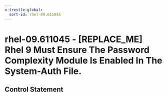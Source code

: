 ```yaml
---
x-trestle-global:
  sort-id: rhel-09.611045
---
```


# rhel-09.611045 - \[REPLACE_ME\] Rhel 9 Must Ensure The Password Complexity Module Is Enabled In The System-Auth File.

## Control Statement
